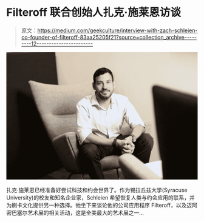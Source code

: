# Filteroff 联合创始人扎克·施莱恩访谈

> 原文：<https://medium.com/geekculture/interview-with-zach-schleien-co-founder-of-filteroff-83aa25205f21?source=collection_archive---------12----------------------->

![](img/05f86c226786e8e234c96da63d59f283.png)

扎克·施莱恩已经准备好尝试科技和约会世界了。作为锡拉丘兹大学(Syracuse University)的校友和知名企业家，Schleien 希望恢复人类与约会应用的联系，并为刷卡文化提供另一种选择。他坐下来谈论他的公司应用程序 Filteroff，以及迈阿密巴塞尔艺术展的相关活动，这是全美最大的艺术展之一…